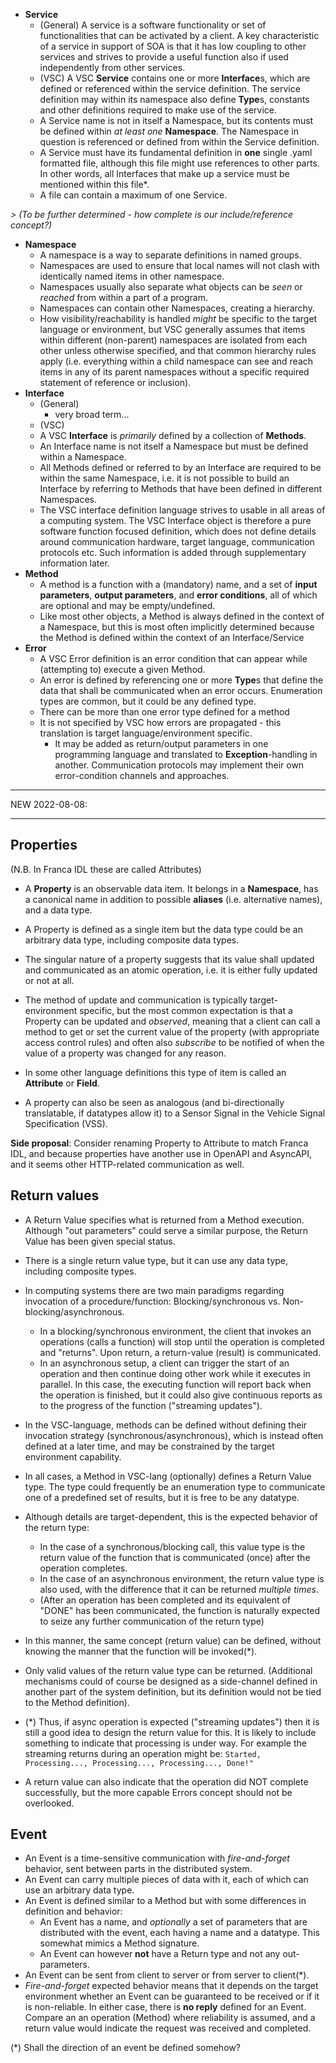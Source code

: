 - **Service**
	- (General) A service is a software functionality or set of functionalities that can be activated by a client. A key characteristic of a service in support of SOA is that it has low coupling to other services and strives to provide a useful function also if used independently from other services.
	- (VSC) A VSC **Service** contains one or more **Interface**s, which are defined or referenced within the service definition.  The service definition may within its namespace also define **Type**s, constants and other definitions required to make use of the service.
	- A Service name is not in itself a Namespace, but its contents must be defined within *at least one* **Namespace**.  The Namespace in question is referenced or defined from within the Service definition.
	- A Service must have its fundamental definition in **one** single .yaml formatted file, although this file might use references to other parts.  In other words, all Interfaces that make up a service must be mentioned within this file*.
	- A file can contain a maximum of one Service.

_>	(To be further determined - how complete is our include/reference concept?)_

- **Namespace**
	- A namespace is a way to separate definitions in named groups.
	- Namespaces are used to ensure that local names will not clash with identically named items in other namespace.
	- Namespaces usually also separate what objects can be *seen* or *reached* from within a part of a program.
	- Namespaces can contain other Namespaces, creating a hierarchy.
	- How visibility/reachability is handled *might* be specific to the target language or environment, but VSC generally assumes that items within different (non-parent) namespaces are isolated from each other unless otherwise specified, and that common hierarchy rules apply (i.e. everything within a child namespace can see and reach items in any of its parent namespaces without a specific required statement of reference or inclusion).
- **Interface**
	- (General)
		- very broad term...
	- (VSC)
	- A VSC **Interface** is *primarily* defined by a collection of **Methods**.
	- An Interface name is not itself a Namespace but must be defined within a Namespace.
	- All Methods defined or referred to by an Interface are required to be within the same Namespace, i.e. it is not possible to build an Interface by referring to Methods that have been defined in different Namespaces.
	- The VSC interface definition language strives to usable in all areas of a computing system.   The VSC Interface object is therefore a pure software function focused definition, which does not define details around communication hardware, target language, communication protocols etc.  Such information is added through supplementary information later.
- **Method**
	- A method is a function with a (mandatory) name, and a set of **input parameters**, **output parameters**, and **error conditions**, all of which are optional and may be empty/undefined.
	- Like most other objects, a Method is always defined in the context of a Namespace, but this is most often implicitly determined because the Method is defined within the context of an Interface/Service
- **Error**
	- A VSC Error definition is an error condition that can appear while (attempting to) execute a given Method.
	- An error is defined by referencing one or more **Type**s that define the data that shall be communicated when an error occurs.  Enumeration types are common, but it could be any defined type.
	- There can be more than one error type defined for a method
	- It is not specified by VSC how errors are propagated - this translation is target language/environment specific.
		- It may be added as return/output parameters in one programming language and translated to **Exception**-handling in another.  Communication protocols may implement their own error-condition channels and approaches.


----

NEW 2022-08-08:

----

## Properties

(N.B. In Franca IDL these are called Attributes)

- A **Property** is an observable data item.  It belongs in a **Namespace**, has a canonical name in addition to possible **aliases** (i.e. alternative names), and a data type.
- A Property is defined as a single item but the data type could be an arbitrary data type, including composite data types.
- The singular nature of a property suggests that its value shall updated and communicated as an atomic operation, i.e. it is either fully updated or not at all.

- The method of update and communication is typically target-environment specific, but the most common expectation is that a Property can be updated and _observed_, meaning that a client can call a method to get or set the current value of the property (with appropriate access control rules) and often also _subscribe_ to be notified of when the value of a property was changed for any reason.
- In some other language definitions this type of item is called an **Attribute** or **Field**.
- A property can also be seen as analogous (and bi-directionally translatable, if datatypes allow it) to a Sensor Signal in the Vehicle Signal Specification (VSS).

**Side proposal**: Consider renaming Property to Attribute to match Franca IDL, and because properties have another use in OpenAPI and AsyncAPI, and it seems other HTTP-related communication as well.


## Return values

- A Return Value specifies what is returned from a Method execution.  Although "out parameters" could serve a similar purpose, the Return Value has been given special status.

- There is a single return value type, but it can use any data type, including composite types.

- In computing systems there are two main paradigms regarding invocation of a procedure/function: Blocking/synchronous vs. Non-blocking/asynchronous.

  - In a blocking/synchronous environment, the client that invokes an operations (calls a function) will stop until the operation is completed and "returns".  Upon return, a return-value (result) is communicated.
  - In an asynchronous setup, a client can trigger the start of an operation and then continue doing other work while it executes in parallel.  In this case, the executing function will report back when the operation is finished, but it could also give continuous reports as to the progress of the function ("streaming updates").

- In the VSC-language, methods can be defined without defining their invocation strategy (synchronous/asynchronous), which is instead often defined at a later time, and may be constrained by the target environment capability.

- In all cases, a Method in VSC-lang (optionally) defines a Return Value type.  The type could frequently be an enumeration type to communicate one of a predefined set of results, but it is free to be any datatype.

- Although details are target-dependent, this is the expected behavior of the return type:
  - In the case of a synchronous/blocking call, this value type is the return value of the function that is communicated (once) after the operation completes.
  - In the case of an asynchronous environment, the return value type is also used, with the difference that it can be returned _multiple times_.
  - (After an operation has been completed and its equivalent of "DONE" has been communicated, the function is naturally expected to seize any further communication of the return type)

- In this manner, the same concept (return value) can be defined, without knowing the manner that the function will be invoked(\*).

- Only valid values of the return value type can be returned.  (Additional mechanisms could of course be designed as a side-channel defined in another part of the system definition, but its definition would not be tied to the Method definition).

- (\*) Thus, if async operation is expected ("streaming updates") then it is still a good idea to design the return value for this.  It is likely to include something to indicate that processing is under way.  For example the streaming returns during an operation might be:
`Started, Processing..., Processing..., Processing..., Done!"`

- A return value can also indicate that the operation did NOT complete successfully, but the more capable Errors concept should not be overlooked.


## Event

- An Event is a time-sensitive communication with _fire-and-forget_ behavior, sent between parts in the distributed system.
- An Event can carry multiple pieces of data with it, each of which can use an arbitrary data type.
- An Event is defined similar to a Method but with some differences in definition and behavior:
  - An Event has a name, and _optionally_ a set of parameters that are distributed with the event, each having a name and a datatype.  This somewhat mimics a Method signature.
  - An Event can however **not** have a Return type and not any out-parameters.
- An Event can be sent from client to server or from server to client(\*).
- _Fire-and-forget_ expected behavior means that it depends on the target environment whether an Event can be guaranteed to be received or if it is non-reliable.  In either case, there is **no reply** defined for an Event.  Compare an an operation (Method) where reliability is assumed, and a return value would indicate the request was received and completed.

(\*) Shall the direction of an event be defined somehow?

